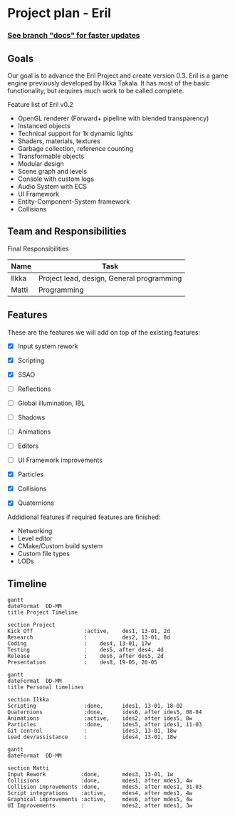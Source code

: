 # Project plan - Eril

### __[See branch "docs" for faster updates](../../tree/docs/docs/ProjectPlan.md)__

## Goals
Our goal is to advance the Eril Project and create version 0.3.
Eril is a game engine previously developed by Ilkka Takala. It has most of the basic functionality, but requires much work to be called complete. 

Feature list of Eril v0.2
* OpenGL renderer (Forward+ pipeline with blended transparency)
* Instanced objects
* Technical support for 1k dynamic lights
* Shaders, materials, textures
* Garbage collection, reference counting
* Transformable objects
* Modular design
* Scene graph and levels
* Console with custom logs
* Audio System with ECS
* UI Framework
* Entity-Component-System framework
* Collisions

## Team and Responsibilities

Final Responsibilities

| Name   | Task |
| ---    | ---  |
| Ilkka  | Project lead, design, General programming |
| Matti | Programming |

## Features

These are the features we will add on top of the existing features:
- [x] Input system rework
- [x] Scripting
- [x] SSAO
- [ ] Reflections
- [ ] Global illumination, IBL
- [ ] Shadows
- [ ] Animations
- [ ] Editors
- [ ] UI Framework improvements
- [x] Particles
- [x] Collisions
- [x] Quaternions


Addidional features if required features are finished:
* Networking
* Level editor
* CMake/Custom build system
* Custom file types
* LODs

## Timeline

```mermaid
gantt
dateFormat  DD-MM
title Project Timeline

section Project
Kick Off                :active,    des1, 13-01, 2d
Research                :           des2, 13-01, 8d
Coding                  :    des4, 13-01, 17w
Testing                 :    des5, after des4, 4d
Release                 :    des6, after des5, 2d
Presentation            :    des8, 19-05, 20-05
```

```mermaid
gantt
dateFormat  DD-MM
title Personal timelines

section Ilkka
Scripting               :done,      ides1, 13-01, 18-02
Quaternions             :done,      ides6, after ides5, 08-04
Animations              :active,    ides2, after ides5, 8w
Particles               :done,      ides5, after ides1, 11-03
Git control             :           ides3, 13-01, 18w
Lead dev/assistance     :           ides4, 13-01, 18w
```
```mermaid
gantt
dateFormat  DD-MM

section Matti
Input Rework           :done,       mdes3, 13-01, 1w
Collisions             :done,       mdes1, after mdes3, 4w
Collision improvements :done,       mdes5, after mdes1, 31-03
Script integrations    :active,     mdes4, after mdes1, 4w
Graphical improvements :active,     mdes6, after mdes5, 4w
UI Improvements        :            mdes2, after mdes1, 3w
```












